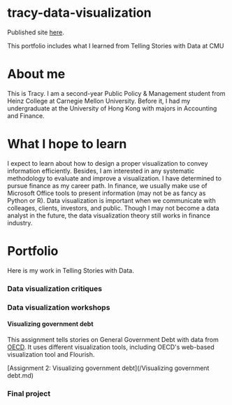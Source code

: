 # tracy-data-visualization

Published site [here](https://tracycccc.github.io/tracy-data-visualization/).

This portfolio includes what I learned from Telling Stories with Data at CMU

# About me
This is Tracy. I am a second-year Public Policy & Management student from Heinz College at Carnegie Mellon University. Before it, I had my undergraduate at the University of Hong Kong with majors in Accounting and Finance.

# What I hope to learn
I expect to learn about how to design a proper visualization to convey information efficiently. Besides, I am interested in any systematic methodology to evaluate and improve a visualization. I have determined to pursue finance as my career path. In finance, we usually make use of Microsoft Office tools to present information (may not be as fancy as Python or R). Data visualization is important when we communicate with colleages, clients, investors, and public. Though I may not become a data analyst in the future, the data visualization theory still works in finance industry.

# Portfolio
Here is my work in Telling Stories with Data.
### Data visualization critiques

### Data visualization workshops
#### Visualizing government debt
This assignment tells stories on General Government Debt with data from [OECD](https://data.oecd.org/). It uses different visualization tools, including OECD's web-based visualization tool and Flourish.

[Assignment 2: Visualizing government debt](/Visualizing government debt.md)

### Final project
